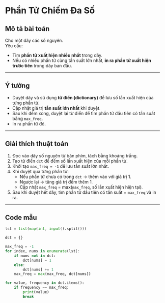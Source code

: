 #  Phần Tử Chiếm Đa Số

##  Mô tả bài toán
Cho một dãy các số nguyên.  
Yêu cầu:  
- Tìm **phần tử xuất hiện nhiều nhất** trong dãy.  
- Nếu có nhiều phần tử cùng tần suất lớn nhất, **in ra phần tử xuất hiện trước tiên** trong dãy ban đầu.

---

##  Ý tưởng
- Duyệt dãy và sử dụng **từ điển (dictionary)** để lưu số lần xuất hiện của từng phần tử.  
- Cập nhật giá trị **tần suất lớn nhất** khi duyệt.  
- Sau khi đếm xong, duyệt lại từ điển để tìm phần tử đầu tiên có tần suất bằng `max_freq`.  
- In ra phần tử đó.

---

##  Giải thích thuật toán
1. Đọc vào dãy số nguyên từ bàn phím, tách bằng khoảng trắng.  
2. Tạo từ điển `dct` để đếm số lần xuất hiện của mỗi phần tử.  
3. Khởi tạo `max_freq = -1` để lưu tần suất lớn nhất.  
4. Khi duyệt qua từng phần tử:
   - Nếu phần tử chưa có trong `dct` → thêm vào với giá trị 1.  
   - Ngược lại → tăng giá trị đếm thêm 1.  
   - Cập nhật `max_freq` = max(`max_freq`, số lần xuất hiện hiện tại).  
5. Sau khi duyệt hết dãy, tìm phần tử đầu tiên có tần suất = `max_freq` và in ra.

---

##  Code mẫu

```python
lst = list(map(int, input().split()))

dct = {}

max_freq = -1
for index, nums in enumerate(lst):
    if nums not in dct:
        dct[nums] = 1
    else:
        dct[nums] += 1
    max_freq = max(max_freq, dct[nums])

for value, frequency in dct.items():
    if frequency == max_freq:
        print(value)
        break
